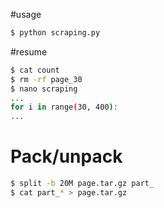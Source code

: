 #usage
```bash
$ python scraping.py
```

#resume
```bash
$ cat count
$ rm -rf page_30
$ nano scraping
...
for i in range(30, 400):
...
```
# Pack/unpack
```bash
$ split -b 20M page.tar.gz part_
$ cat part_* > page.tar.gz
```
